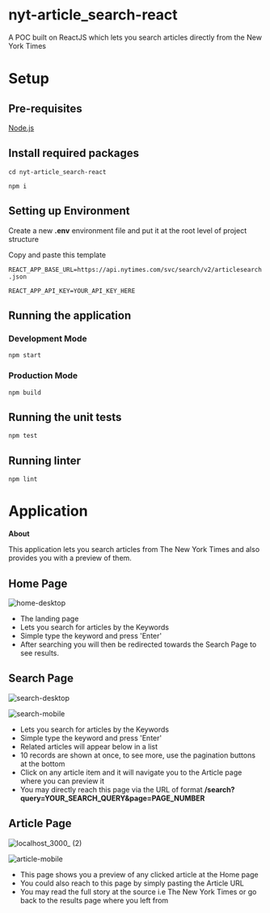 # nyt-article_search-react
A POC built on ReactJS which lets you search articles directly from the New York Times

# Setup

## Pre-requisites

[Node.js](https://nodejs.org/en/download/)

## Install required packages

`cd nyt-article_search-react`

`npm i`

## Setting up Environment

Create a new **.env** environment file and put it at the root level of project structure

Copy and paste this template

  `REACT_APP_BASE_URL=https://api.nytimes.com/svc/search/v2/articlesearch.json`

  `REACT_APP_API_KEY=YOUR_API_KEY_HERE`

## Running the application

### Development Mode

  `npm start`

### Production Mode

  `npm build`

## Running the unit tests

  `npm test`

## Running linter

  `npm lint`

# Application

**About**

This application lets you search articles from The New York Times and also provides you with a preview of them.

## Home Page

![home-desktop](https://user-images.githubusercontent.com/19465523/149327449-5f7d380b-28a3-4792-b554-11abbf0c46a6.png)

- The landing page
- Lets you search for articles by the Keywords
- Simple type the keyword and press 'Enter'
- After searching you will then be redirected towards the Search Page to see results.

## Search Page

![search-desktop](https://user-images.githubusercontent.com/19465523/149210031-8c10900b-5a25-4aa1-80a3-0c6381e5498b.png)

![search-mobile](https://user-images.githubusercontent.com/19465523/149211275-dfab1ccf-bc74-46a2-828d-dc616be84882.png)

- Lets you search for articles by the Keywords
- Simple type the keyword and press 'Enter'
- Related articles will appear below in a list
- 10 records are shown at once, to see more, use the pagination buttons at the bottom
- Click on any article item and it will navigate you to the Article page where you can preview it
- You may directly reach this page via the URL of format **/search?query=YOUR_SEARCH_QUERY&page=PAGE_NUMBER**

## Article Page

![localhost_3000_ (2)](https://user-images.githubusercontent.com/19465523/149210172-e90128eb-229c-40b4-afa8-78904f9dd4a2.png)

![article-mobile](https://user-images.githubusercontent.com/19465523/149210857-fafabc1c-9026-4b8a-950c-cc6e1233e202.png)

- This page shows you a preview of any clicked article at the Home page
- You could also reach to this page by simply pasting the Article URL
- You may read the full story at the source i.e The New York Times or go back to the results page where you left from

